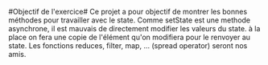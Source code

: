 #Objectif de l'exercice#
Ce projet a pour objectif de montrer les bonnes méthodes pour travailler avec le state.
Comme setState est une methode asynchrone, il est mauvais de directement modifier les valeurs du state.
à la place on fera une copie de l'élément qu'on modifiera pour le renvoyer au state.
Les fonctions reduces, filter,  map, ... (spread operator) seront nos amis. 